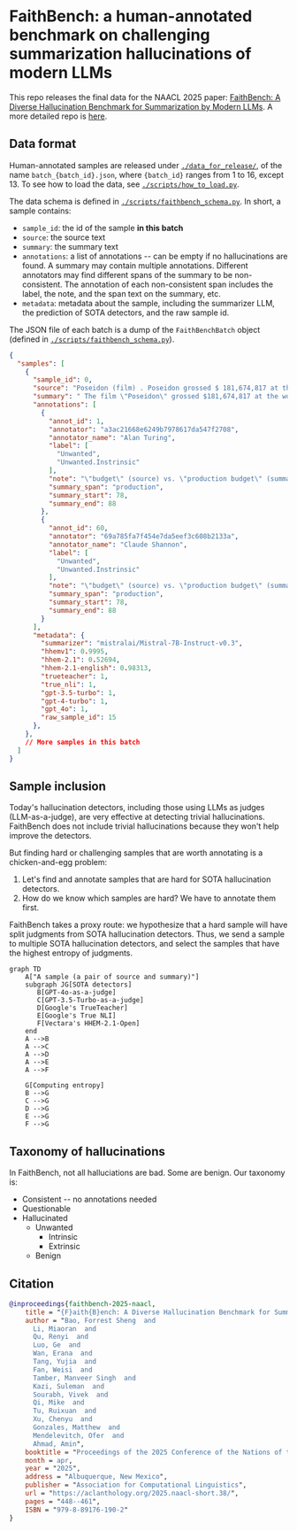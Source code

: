 # FaithBench: a human-annotated benchmark on challenging summarization hallucinations of modern LLMs

This repo releases the final data for the NAACL 2025 paper: [FaithBench: A Diverse Hallucination Benchmark for Summarization by Modern LLMs](https://aclanthology.org/2025.naacl-short.38/). A more detailed repo is [here](https://github.com/forrestbao/faithbench).

## Data format

Human-annotated samples are released under [`./data_for_release/`](./data_for_release/), of the name `batch_{batch_id}.json`, where `{batch_id}` ranges from 1 to 16, except 13. To see how to load the data, see [`./scripts/how_to_load.py`](./scripts/how_to_load.py).

The data schema is defined in [`./scripts/faithbench_schema.py`](./scripts/faithbench_schema.py). In short, a sample contains:
* `sample_id`: the id of the sample **in this batch**
* `source`: the source text
* `summary`: the summary text
* `annotations`: a list of annotations -- can be empty if no hallucinations are found. A summary may contain multiple annotations. Different annotators may find different spans of the summary to be non-consistent. The annotation of each non-consistent span includes the label, the note, and the span text on the summary, etc. 
* `metadata`: metadata about the sample, including the summarizer LLM, the prediction of SOTA detectors, and the raw sample id.

The JSON file of each batch is a dump of the `FaithBenchBatch` object (defined in [`./scripts/faithbench_schema.py`](./scripts/faithbench_schema.py)).

```json
{
  "samples": [
    {
      "sample_id": 0,
      "source": "Poseidon (film) . Poseidon grossed $ 181,674,817 at the worldwide box office on a budget of $ 160 million .",
      "summary": " The film \"Poseidon\" grossed $181,674,817 at the worldwide box office, with a production budget of $160 million.",
      "annotations": [
        {
          "annot_id": 1,
          "annotator": "a3ac21668e6249b7978617da547f2708",
          "annotator_name": "Alan Turing",
          "label": [
            "Unwanted",
            "Unwanted.Instrinsic"
          ],
          "note": "\"budget\" (source) vs. \"production budget\" (summary)\nThe budget for a movie may also include non-production budget such as distribution, advertising. ",
          "summary_span": "production",
          "summary_start": 78,
          "summary_end": 88
        },
        {
          "annot_id": 60,
          "annotator": "69a785fa7f454e7da5eef3c608b2133a",
          "annotator_name": "Claude Shannon",
          "label": [
            "Unwanted",
            "Unwanted.Instrinsic"
          ],
          "note": "\"budget\" (source) vs. \"production budget\" (summary) The budget for a movie may also include non-production budget such as distribution, advertising. ",
          "summary_span": "production",
          "summary_start": 78,
          "summary_end": 88
        }
      ],
      "metadata": {
        "summarizer": "mistralai/Mistral-7B-Instruct-v0.3",
        "hhemv1": 0.9995,
        "hhem-2.1": 0.52694,
        "hhem-2.1-english": 0.98313,
        "trueteacher": 1,
        "true_nli": 1,
        "gpt-3.5-turbo": 1,
        "gpt-4-turbo": 1,
        "gpt_4o": 1,
        "raw_sample_id": 15
      },
    },
    // More samples in this batch
  ]
}
```

## Sample inclusion

Today's hallucination detectors, including those using LLMs as judges (LLM-as-a-judge), are very effective at detecting trivial hallucinations. 
FaithBench does not include trivial hallucinations because they won't help improve the detectors.

But finding hard or challenging samples that are worth annotating is a chicken-and-egg problem: 

1. Let's find and annotate samples that are hard for SOTA hallucination detectors.
2. How do we know which samples are hard? We have to annotate them first.

FaithBench takes a proxy route: we hypothesize that a hard sample will have split judgments from SOTA hallucination detectors. Thus, we send a sample to multiple SOTA hallucination detectors, and select the samples that have the highest entropy of judgments.

```mermaid
graph TD
    A["A sample (a pair of source and summary)"]
    subgraph JG[SOTA detectors]
       B[GPT-4o-as-a-judge]
       C[GPT-3.5-Turbo-as-a-judge]
       D[Google's TrueTeacher]
       E[Google's True NLI]
       F[Vectara's HHEM-2.1-Open]
    end
    A -->B
    A -->C
    A -->D
    A -->E
    A -->F

    G[Computing entropy]
    B -->G
    C -->G
    D -->G
    E -->G
    F -->G
```

## Taxonomy of hallucinations

In FaithBench, not all halluciations are bad. Some are benign. Our taxonomy is:
* Consistent -- no annotations needed
* Questionable
* Hallucinated
  * Unwanted 
    * Intrinsic
    * Extrinsic
  * Benign




## Citation

```bibtex
@inproceedings{faithbench-2025-naacl,
    title = "{F}aith{B}ench: A Diverse Hallucination Benchmark for Summarization by Modern {LLM}s",
    author = "Bao, Forrest Sheng  and
      Li, Miaoran  and
      Qu, Renyi  and
      Luo, Ge  and
      Wan, Erana  and
      Tang, Yujia  and
      Fan, Weisi  and
      Tamber, Manveer Singh  and
      Kazi, Suleman  and
      Sourabh, Vivek  and
      Qi, Mike  and
      Tu, Ruixuan  and
      Xu, Chenyu  and
      Gonzales, Matthew  and
      Mendelevitch, Ofer  and
      Ahmad, Amin",
    booktitle = "Proceedings of the 2025 Conference of the Nations of the Americas Chapter of the Association for Computational Linguistics: Human Language Technologies (Volume 2: Short Papers)",
    month = apr,
    year = "2025",
    address = "Albuquerque, New Mexico",
    publisher = "Association for Computational Linguistics",
    url = "https://aclanthology.org/2025.naacl-short.38/",
    pages = "448--461",
    ISBN = "979-8-89176-190-2"
}